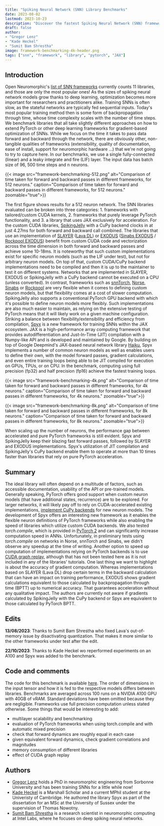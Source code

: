 ```yaml
---
title: "Spiking Neural Network (SNN) Library Benchmarks"
date: 2023-08-02
lastmod: 2023-10-23
description: "Discover the fastest Spiking Neural Network (SNN) frameworks for deep learning-based optimization. Performance, flexibility, and more analyzed in-depth"
draft: false
author: 
- "Gregor Lenz"
- "Kade Heckel"
- "Sumit Bam Shrestha"
image: framework-benchmarking-4k-header.png
tags: ["snn", "framework", "library", "pytorch", "JAX"]
---
```


## Introduction 

Open Neuromorphic's [list of SNN frameworks](https://github.com/open-neuromorphic/open-neuromorphic) currently counts 11 libraries, and those are only the most popular ones! As the sizes of spiking neural network models grow thanks to deep learning, optimization becomes more important for researchers and practitioners alike. Training SNNs is often slow, as the stateful networks are typically fed sequential inputs. Today's most popular training method then is some form of backpropagation through time, whose time complexity scales with the number of time steps. We benchmark libraries that all take slightly different approaches on how to extend PyTorch or other deep learning frameworks for gradient-based optimization of SNNs. While we focus on the time it takes to pass data forward and backward through the network, there are obviously other, non-tangible qualities of frameworks (extensibility, quality of documentation, ease of install, support for neuromorphic hardware ...) that we're not going to try to capture here. In our benchmarks, we use a single fully-connected (linear) and a leaky integrate and fire (LIF) layer. The input data has batch size of 96, 500 time steps and n neurons. 

{{< image src="framework-benchmarking-512.png" alt="Comparison of time taken for forward and backward passes in different frameworks, for 512 neurons." caption="Comparison of time taken for forward and backward passes in different frameworks, for 512 neurons." zoomable="true">}}

The first figure shows results for a 512 neuron network. The SNN libraries evaluated can be broken into three categories: 1. frameworks with tailored/custom CUDA kernels, 2. frameworks that purely leverage PyTorch functionality, and 3. a library that uses JAX exclusively for acceleration. For the custom CUDA libraries, [SpikingJelly](https://github.com/fangwei123456/spikingjelly) with a CuPy backend clocks in at just 4.27ms for both forward and backward call combined. The libraries that use an implementation of [SLAYER](https://proceedings.neurips.cc/paper_files/paper/2018/hash/82f2b308c3b01637c607ce05f52a2fed-Abstract.html) ([Lava DL](https://github.com/lava-nc/lava-dl)) or [EXODUS](https://www.frontiersin.org/articles/10.3389/fnins.2023.1110444/full) ([Sinabs EXODUS](https://github.com/synsense/sinabs-exodus) / [Rockpool EXODUS](https://rockpool.ai/reference/_autosummary/nn.modules.LIFExodus.html?)) benefit from custom CUDA code and vectorization across the time dimension in both forward and backward passes and achieve some 10-18ms. It is noteworthy that such custom implementations exist for specific neuron models (such as the LIF under test), but not for arbitrary neuron models. On top of that, custom CUDA/CuPy backend implementations need to be compiled and then it is up to the maintainer to test it on different systems. Networks that are implemented in SLAYER, EXODUS or SpikingJelly with a CuPy backend cannot be executed on a CPU (unless converted). 
In contrast, frameworks such as [snnTorch](https://github.com/jeshraghian/snntorch), [Norse](https://github.com/norse/norse), [Sinabs](https://sinabs.ai) or [Rockpool](https://rockpool.ai) are very flexible when it comes to defining custom neuron models, but that flexibility comes at a cost of slower computation. SpikingJelly also supports a conventional PyTorch GPU backend with which it's possible to define neuron models more flexibly. Such implementations are also much easier to maintain, as relying on the extensive testing of PyTorch means that it will likely work on a given machine configuration.
Striking a balance between flexibility/extensibility and efficiency from compilation, [Spyx](https://github.com/kmheckel/spyx) is a new framework for training SNNs within the JAX ecosystem. JAX is a high-performance array computing framework that provides autodifferentiation and Just-In-Time (JIT) compilation with a Numpy-like API and is developed and maintained by Google. By building on top of Google Deepmind's JAX-based neural network library [Haiku](https://github.com/google-deepmind/dm-haiku), Spyx implements a number of common neuron models as well as enables users to define their own, with the model forward passes, gradient calculations, and even entire training loops being able to be JIT compiled for execution on GPUs, TPUs, or on CPU. In the benchmark, computing using full precision (fp32) and half precision (fp16) achieve the fastest training loops.

{{< image src="framework-benchmarking-4k.png" alt="Comparison of time taken for forward and backward passes in different frameworks, for 4k neurons." caption="Comparison of time taken for forward and backward passes in different frameworks, for 4k neurons." zoomable="true">}}

{{< image src="framework-benchmarking-8k.png" alt="Comparison of time taken for forward and backward passes in different frameworks, for 8k neurons." caption="Comparison of time taken for forward and backward passes in different frameworks, for 8k neurons." zoomable="true">}}

When scaling up the number of neurons, the performance gap between accelerated and pure PyTorch frameworks is still evident.  Spyx and SpikingJelly keep their blazing fast forward passes, followed by SLAYER and EXODUS implementations. Spyx's utilization of JIT compilation and SpikingJelly's CuPy backend enable them to operate at more than 10 times faster than libraries that rely on pure PyTorch acceleration. 

## Summary
The ideal library will often depend on a multitude of factors, such as accessible documentation, usability of the API or pre-trained models. Generally speaking, PyTorch offers good support when custom neuron models (that have additional states, recurrence) are to be explored. For larger networks, it will likely pay off to rely on CUDA-accelerated existing implementations, [implement CuPy backends](https://spikingjelly.readthedocs.io/zh_CN/latest/activation_based_en/cupy_neuron.html) for new neuron models. The development of Spyx offers an interesting new framework as it enables the flexible neuron definitions of PyTorch frameworks while also enabling the speed of libraries which utilize custom CUDA backends. We also tested *torch.compile*, which is provided in [PyTorch 2](https://pytorch.org/tutorials/intermediate/torch_compile_tutorial.html) and can significantly increase computation speed in ANNs. Unfortunately, in preliminary tests using *torch.compile* on networks in Norse, snnTorch and Sinabs, we didn't observe any speedup at the time of writing. Another option to speed up computation of implementations relying on PyTorch backends is to use [CUDA graph replay](https://pytorch.org/blog/accelerating-pytorch-with-cuda-graphs/), although that has not been tested here as it is not included in any of the libraries' tutorials. One last thing we want to highlight is about the accuracy of gradient computation. Whereas implementations based on SLAYER (Lava DL) drop certain terms in the backward calculation that can have an impact on training performance, EXODUS shows gradient calculations equivalent to those calculated by backpropagation through time (BPTT) up to numerical accuracy. That guarantees acceleration without any qualitative impact. The authors are currently not aware if gradients calculated by SpikingJelly with the CuPy backend or Spyx are equivalent to those calculated by PyTorch BPTT.

## Edits
**13/08/2023**: Thanks to Sumit Bam Shrestha who fixed Lava's out-of-memory issue by disactivating quantization. That makes it more similar to the other frameworks under test after the edit.

**22/10/2023**: Thanks to Kade Heckel wo reperformed experiments on an A100 and Spyx was added to the benchmark.

## Code and comments
The code for this benchmark is available [here](https://github.com/open-neuromorphic/open-neuromorphic.github.io/blob/main/content/english/blog/spiking-neural-network-framework-benchmarking/). The order of dimensions in the input tensor and how it is fed to the respective models differs between libraries. Benchmarks are averaged across 100 runs on a NVIDIA A100 GPU with 40GB of vRAM.  Standard deviations have been omitted because they are negligible. Frameworks use full precision computation unless stated otherwise. Some things that would be interesting to add:

* multilayer scalability and benchmarking
* evaluation of PyTorch frameworks when using torch.compile and with automatic mixed precision
* check that forward dynamics are roughly equal in each case
* given equivalent forward dynamics, check gradient correlations and magnitudes
* memory consumption of different libraries
* effect of CUDA graph replay

## Authors
* [Gregor Lenz](https://lenzgregor.com) holds a PhD in neuromorphic engineering from Sorbonne University and has been training SNNs for a little while now!
* [Kade Heckel](https://github.com/kmheckel/spyx) is a Marshall Scholar and a current MPhil student at the Univeristy of Cambridge. He authored the library Spyx as part of the dissertation for an MSc at the University of Sussex under the supervision of Thomas Nowotny.
* [Sumit Bam Shrestha](https://www.intel.com/content/www/us/en/research/featured-researchers/sumit-bam-shrestha.html) is a research scientist in neuromorphic computing at Intel Labs, where he focuses on deep spiking neural networks.
